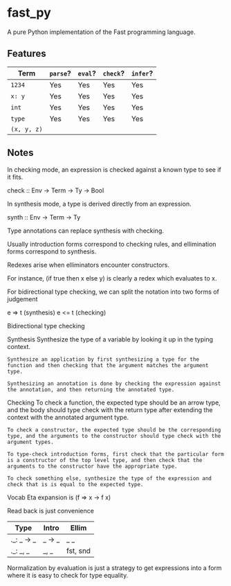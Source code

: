 # fast_py

A pure Python implementation of the Fast programming language.

## Features

| Term | `parse`? | `eval`? | `check`? | `infer`? |
| --- | --- | --- | --- | --- |
| `1234` | Yes | Yes | Yes | Yes
| `x: y` | Yes | Yes | Yes | Yes
| `int` | Yes | Yes | Yes | Yes
| `type` | Yes | Yes | Yes | Yes
| `(x, y, z)`

## Notes

In checking mode, an expression is checked against a known type to see if it fits.

check :: Env -> Term -> Ty -> Bool

In synthesis mode, a type is derived directly from an expression.

synth :: Env -> Term -> Ty

Type annotations can replace synthesis with checking.

Usually introduction forms correspond to checking rules, and ellimination forms correspond to synthesis.

Redexes arise when elliminators encounter constructors.

For instance, (if true then x else y) is clearly a redex which evaluates to x.

For bidirectional type checking, we can split the notation into two forms of judgement

e => t      (synthesis)
e <= t      (checking)

Bidirectional type checking

Synthesis
    Synthesize the type of a variable by looking it up in the typing context.

    Synthesize an application by first synthesizing a type for the function and then checking that the argument matches the argument type.

    Synthesizing an annotation is done by checking the expression against the annotation, and then returning the annotated type.

Checking
    To check a function, the expected type should be an arrow type, and the body should type check with the return type after extending the context with the annotated argument type.

    To check a constructor, the expected type should be the corresponding type, and the arguments to the constructor should type check with the argument types.

    To type-check introduction forms, first check that the particular form is a constructor of the top level type, and then check that the arguments to the constructor have the appropriate type.

    To check something else, synthesize the type of the expression and check that is is equal to the expected type.

Vocab
    Eta expansion is (f => x -> f x)

Read back is just convenience

| Type | Intro | Ellim |
| --- | --- | --- |
| ._: _ -> _ | _ -> _ | _ _
| ._: _, _ | _, _ | fst, snd

Normalization by evaluation is just a strategy to get expressions into a form where it is easy to check for type equality.
